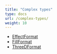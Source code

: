 ```yaml
---
title: "Complex types"
type: docs
url: /complex-types/
weight: 10
---
```


- [EffectFormat](/slides/effect-format-type/)
- [FillFormat](/slides/fill-format-type/)
- [ThreeDFormat](/slides/three-d-format-type/)